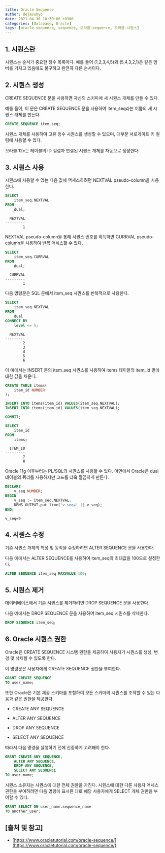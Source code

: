 ```yaml
---
title: Oracle Sequence
author: dejavuhyo
date: 2021-04-30 10:30:00 +0900
categories: [Database, Oracle]
tags: [oracle-sequence, sequence, 오라클-sequence, 오라클-시퀀스]
---
```


## 1. 시퀀스란
시퀀스는 순서가 중요한 정수 목록이다. 예를 들어 (1,2,3,4,5)와 (5,4,3,2,1)은 같은 멤버를 가지고 있음에도 불구하고 완전히 다른 순서이다.

## 2. 시퀀스 생성
CREATE SEQUENCE 문을 사용하면 자신의 스키마에 새 시퀀스 개체를 만들 수 있다.

예를 들어, 이 문은 CREATE SEQUENCE 문을 사용하여 item_seq라는 이름의 새 시퀀스 개체를 만든다.

```sql
CREATE SEQUENCE item_seq;
```

시퀀스 개체를 사용하여 고유 정수 시퀀스를 생성할 수 있으며, 대부분 서로게이트 키 컬럼에 사용할 수 있다.

오라클 12c는 테이블의 ID 컬럼과 연결된 시퀀스 개체를 자동으로 생성한다.

## 3. 시퀀스 사용
시퀀스에 사용할 수 있는 다음 값에 액세스하려면 NEXTVAL pseudo-column을 사용한다.

```sql
SELECT
    item_seq.NEXTVAL
FROM
    dual;
```

```text
  NEXTVAL
---------
        1
```

NEXTVAL pseudo-column을 통해 시퀀스 번호를 획득하면 CURRVAL pseudo-column을 사용하여 반복 액세스할 수 있다.

```sql
SELECT
    item_seq.CURRVAL
FROM
    dual;
```

```text
  CURRVAL
---------
        1
```

다음 명령문은 SQL 문에서 item_seq 시퀀스를 반복적으로 사용한다.

```sql
SELECT
    item_seq.NEXTVAL
FROM
    dual
CONNECT BY
    level <= 5;
```

```text
  NEXTVAL
---------
        2
        3
        4
        5
        6
```

이 예에서는 INSERT 문의 item_seq 시퀀스를 사용하여 items 테이블의 item_id 열에 대한 값을 채운다.

```sql
CREATE TABLE items(
    item_id NUMBER
);

INSERT INTO items(item_id) VALUES(item_seq.NEXTVAL);
INSERT INTO items(item_id) VALUES(item_seq.NEXTVAL);

COMMIT;

SELECT
    item_id
FROM
    items;
```

```text
  ITEM_ID
---------
        7
        8
```

Oracle 11g 이후부터는 PL/SQL의 시퀀스를 사용할 수 있다. 이면에서 Oracle은 dual 테이블의 쿼리를 사용하지만 코드를 더욱 깔끔하게 만든다.

```sql
DECLARE
    v_seq NUMBER;
BEGIN
    v_seq := item_seq.NEXTVAL;
    DBMS_OUTPUT.put_line('v_seq=' || v_seq);
END;
```

```text
v_seq=9
```

## 4. 시퀀스 수정
기존 시퀀스 개체의 특성 및 동작을 수정하려면 ALTER SEQUENCE 문을 사용한다.

다음 예에서는 ALTER SEQUENCE를 사용하여 item_seq의 최대값을 100으로 설정한다.

```sql
ALTER SEQUENCE item_seq MAXVALUE 100;
```

## 5. 시퀀스 제거
데이터베이스에서 기존 시퀀스를 제거하려면 DROP SEQUENCE 문을 사용한다.

다음 예에서는 DROP SEQUENCE 문을 사용하여 item_seq 시퀀스를 삭제한다.

```sql
DROP SEQUENCE item_seq;
```

## 6. Oracle 시퀀스 권한
Oracle은 CREATE SEQUENCE 시스템 권한을 제공하여 사용자가 시퀀스를 생성, 변경 및 삭제할 수 있도록 한다.

이 명령문은 사용자에게 CREATE SEQUENCE 권한을 부여한다.

```sql
GRANT CREATE SEQUENCE
TO user_name;
```

또한 Oracle은 기본 제공 스키마를 포함하여 모든 스키마의 시퀀스를 조작할 수 있는 다음과 같은 권한을 제공한다.

* CREATE ANY SEQUENCE

* ALTER ANY SEQUENCE

* DROP ANY SEQUENCE

* SELECT ANY SEQUENCE

따라서 다음 명령을 실행하기 전에 신중하게 고려해야 한다.

```sql
GRANT CREATE ANY SEQUENCE,
    ALTER ANY SEQUENCE,
    DROP ANY SEQUENCE,
    SELECT ANY SEQUENCE
TO user_name;
```

시퀀스 소유자는 시퀀스에 대한 전체 권한을 가진다. 시퀀스에 대한 다른 사용자 액세스 권한을 부여하려면 다음 명령에 표시된 대로 해당 사용자에게 SELECT 개체 권한을 부여할 수 있다.

```sql
GRANT SELECT ON user_name.sequence_name 
TO another_user;
```

## [출처 및 참고]
* [https://www.oracletutorial.com/oracle-sequence/](https://www.oracletutorial.com/oracle-sequence/)
